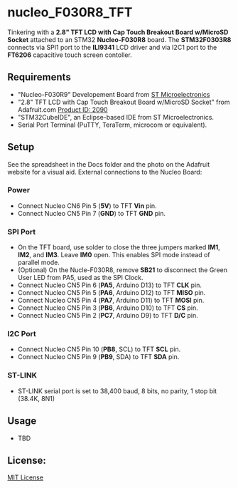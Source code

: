 # nucleo_F030R8_TFT

Tinkering with a **2.8" TFT LCD with Cap Touch Breakout Board w/MicroSD Socket** attached to an 
STM32 **Nucleo-F030R8** board. The **STM32F0303R8** connects via SPI1 port to the **ILI9341** LCD driver and 
via I2C1 port to the **FT6206** capacitive touch screen contoller.

## Requirements
 - "Nucleo-F030R9" Developement Board from [ST Microelectronics](https://www.st.com/)
 - "2.8" TFT LCD with Cap Touch Breakout Board w/MicroSD Socket" from Adafruit.com [Product ID: 2090](https://www.adafruit.com/product/2090)
 - "STM32CubeIDE", an Eclipse-based IDE from ST Microelectronics.
  - Serial Port Terminal (PuTTY, TeraTerm, microcom or equivalent). 

## Setup

See the spreadsheet in the Docs folder and the photo on the Adafruit website for a visual aid. 
External connections to the Nucleo Board:

### Power
 - Connect Nucleo CN6 Pin 5 (**5V**) to TFT **Vin** pin.
 - Connect Nucleo CN5 Pin 7 (**GND**) to TFT **GND** pin.
 
### SPI Port
 - On the TFT board, use solder to close the three jumpers marked **IM1**, **IM2**, and **IM3**. Leave **IM0** open. This enables SPI mode instead of parallel mode.
 - (Optional) On the Nucle-F030R8, remove **SB21** to disconnect the Green User LED from PA5, used as the SPI Clock.
 - Connect Nucleo CN5 Pin 6 (**PA5**, Arduino D13) to TFT **CLK** pin.
 - Connect Nucleo CN5 Pin 5 (**PA6**, Arduino D12) to TFT **MISO** pin.
 - Connect Nucleo CN5 Pin 4 (**PA7**, Arduino D11) to TFT **MOSI** pin.
 - Connect Nucleo CN5 Pin 3 (**PB6**, Arduino D10) to TFT **CS** pin.
 - Connect Nucleo CN5 Pin 2 (**PC7**, Arduino D9) to TFT **D/C** pin. 

### I2C Port
 - Connect Nucleo CN5 Pin 10 (**PB8**, SCL) to TFT **SCL** pin.
 - Connect Nucleo CN5 Pin 9 (**PB9**, SDA) to TFT **SDA** pin.
  
### ST-LINK 
 - ST-LINK serial port is set to 38,400 baud, 8 bits, no parity, 1 stop bit (38.4K, 8N1)
   
## Usage
- TBD

## License:

[MIT License](../master/LICENSE)